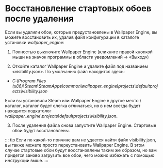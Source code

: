 # Восстановление стартовых обоев после удаления

Если вы удалили обои, которые предустановлены в Wallpaper Engine, вы можете восстановить их, удалив файл конфигурации в каталоге установки *wallpaper_engine*:

1. Полностью выключите Wallpaper Engine (кликните правой кнопкой мыши на значок программы в области уведомлений -> «Выход»)

2. Откойте каталог Wallpaper Engine и удалите файл под названием «visibility.json». По умолчанию файл находится здесь:

* *C:\Program Files (x86)\Steam\SteamApps\common\wallpaper_engine\projects\defaultprojects\visibility.json*

Если вы установили Steam или Wallpaper Engine в другое место / каталог, каталог будет слегка отличаться, но в нем всегда будет находится подкатолог *wallpaper_engine\projects\defaultprojects\visibility.json*.

3. После удаления файла снова запустите Wallpaper Engine. Стартовые обои будут восстановлены.

::: tip
Если по какой-то причине вам не удается найти файл visibility.json, вы также можете просто переустановить Wallpaper Engine. В этом случае стартовые обои будут восстановлены таким же образом, но вам придется заново загрузить все обои, чего можно избежать с помощью инструкции выше.
:::